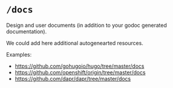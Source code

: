 # `/docs`

Design and user documents (in addition to your godoc generated documentation).

We could add here additional autogenearted resources.

Examples:

* https://github.com/gohugoio/hugo/tree/master/docs
* https://github.com/openshift/origin/tree/master/docs
* https://github.com/dapr/dapr/tree/master/docs
